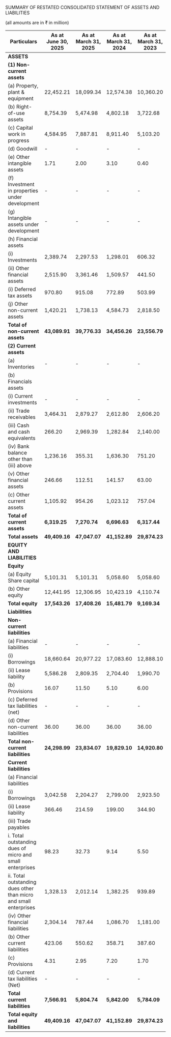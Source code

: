 SUMMARY OF RESTATED CONSOLIDATED STATEMENT OF ASSETS AND LIABILITIES

(all amounts are in ₹ in million)

<table><thead><tr><th>Particulars</th><th>As at June 30, 2025</th><th>As at March 31, 2025</th><th>As at March 31, 2024</th><th>As at March 31, 2023</th></tr></thead><tbody><tr><td><strong>ASSETS</strong></td><td></td><td></td><td></td><td></td></tr><tr><td><strong>(1) Non-current assets</strong></td><td></td><td></td><td></td><td></td></tr><tr><td>(a) Property, plant & equipment</td><td>22,452.21</td><td>18,099.34</td><td>12,574.38</td><td>10,360.20</td></tr><tr><td>(b) Right-of-use assets</td><td>8,754.39</td><td>5,474.98</td><td>4,802.18</td><td>3,722.68</td></tr><tr><td>(c) Capital work in progress</td><td>4,584.95</td><td>7,887.81</td><td>8,911.40</td><td>5,103.20</td></tr><tr><td>(d) Goodwill</td><td>-</td><td>-</td><td>-</td><td>-</td></tr><tr><td>(e) Other intangible assets</td><td>1.71</td><td>2.00</td><td>3.10</td><td>0.40</td></tr><tr><td>(f) Investment in properties under development</td><td>-</td><td>-</td><td>-</td><td>-</td></tr><tr><td>(g) Intangible assets under development</td><td>-</td><td>-</td><td>-</td><td>-</td></tr><tr><td>(h) Financial assets</td><td></td><td></td><td></td><td></td></tr><tr><td>(i) Investments</td><td>2,389.74</td><td>2,297.53</td><td>1,298.01</td><td>606.32</td></tr><tr><td>(ii) Other financial assets</td><td>2,515.90</td><td>3,361.46</td><td>1,509.57</td><td>441.50</td></tr><tr><td>(i) Deferred tax assets</td><td>970.80</td><td>915.08</td><td>772.89</td><td>503.99</td></tr><tr><td>(j) Other non-current assets</td><td>1,420.21</td><td>1,738.13</td><td>4,584.73</td><td>2,818.50</td></tr><tr><td><strong>Total of non-current assets</strong></td><td><strong>43,089.91</strong></td><td><strong>39,776.33</strong></td><td><strong>34,456.26</strong></td><td><strong>23,556.79</strong></td></tr><tr><td><strong>(2) Current assets</strong></td><td></td><td></td><td></td><td></td></tr><tr><td>(a) Inventories</td><td>-</td><td>-</td><td>-</td><td>-</td></tr><tr><td>(b) Financials assets</td><td></td><td></td><td></td><td></td></tr><tr><td>(i) Current investments</td><td>-</td><td>-</td><td>-</td><td>-</td></tr><tr><td>(ii) Trade receivables</td><td>3,464.31</td><td>2,879.27</td><td>2,612.80</td><td>2,606.20</td></tr><tr><td>(iii) Cash and cash equivalents</td><td>266.20</td><td>2,969.39</td><td>1,282.84</td><td>2,140.00</td></tr><tr><td>(iv) Bank balance other than (iii) above</td><td>1,236.16</td><td>355.31</td><td>1,636.30</td><td>751.20</td></tr><tr><td>(v) Other financial assets</td><td>246.66</td><td>112.51</td><td>141.57</td><td>63.00</td></tr><tr><td>(c) Other current assets</td><td>1,105.92</td><td>954.26</td><td>1,023.12</td><td>757.04</td></tr><tr><td><strong>Total of current assets</strong></td><td><strong>6,319.25</strong></td><td><strong>7,270.74</strong></td><td><strong>6,696.63</strong></td><td><strong>6,317.44</strong></td></tr><tr><td><strong>Total assets</strong></td><td><strong>49,409.16</strong></td><td><strong>47,047.07</strong></td><td><strong>41,152.89</strong></td><td><strong>29,874.23</strong></td></tr><tr><td><strong>EQUITY AND LIABILITIES</strong></td><td></td><td></td><td></td><td></td></tr><tr><td><strong>Equity</strong></td><td></td><td></td><td></td><td></td></tr><tr><td>(a) Equity Share capital</td><td>5,101.31</td><td>5,101.31</td><td>5,058.60</td><td>5,058.60</td></tr><tr><td>(b) Other equity</td><td>12,441.95</td><td>12,306.95</td><td>10,423.19</td><td>4,110.74</td></tr><tr><td><strong>Total equity</strong></td><td><strong>17,543.26</strong></td><td><strong>17,408.26</strong></td><td><strong>15,481.79</strong></td><td><strong>9,169.34</strong></td></tr><tr><td><strong>Liabilities</strong></td><td></td><td></td><td></td><td></td></tr><tr><td><strong>Non-current liabilities</strong></td><td></td><td></td><td></td><td></td></tr><tr><td>(a) Financial liabilities</td><td>-</td><td>-</td><td>-</td><td>-</td></tr><tr><td>(i) Borrowings</td><td>18,660.64</td><td>20,977.22</td><td>17,083.60</td><td>12,888.10</td></tr><tr><td>(ii) Lease liability</td><td>5,586.28</td><td>2,809.35</td><td>2,704.40</td><td>1,990.70</td></tr><tr><td>(b) Provisions</td><td>16.07</td><td>11.50</td><td>5.10</td><td>6.00</td></tr><tr><td>(c) Deferred tax liabilities (net)</td><td>-</td><td>-</td><td>-</td><td>-</td></tr><tr><td>(d) Other non-current liabilities</td><td>36.00</td><td>36.00</td><td>36.00</td><td>36.00</td></tr><tr><td><strong>Total non-current liabilities</strong></td><td><strong>24,298.99</strong></td><td><strong>23,834.07</strong></td><td><strong>19,829.10</strong></td><td><strong>14,920.80</strong></td></tr><tr><td><strong>Current liabilities</strong></td><td></td><td></td><td></td><td></td></tr><tr><td>(a) Financial liabilities</td><td></td><td></td><td></td><td></td></tr><tr><td>(i) Borrowings</td><td>3,042.58</td><td>2,204.27</td><td>2,799.00</td><td>2,923.50</td></tr><tr><td>(ii) Lease liability</td><td>366.46</td><td>214.59</td><td>199.00</td><td>344.90</td></tr><tr><td>(iii) Trade payables</td><td></td><td></td><td></td><td></td></tr><tr><td>i. Total outstanding dues of micro and small enterprises</td><td>98.23</td><td>32.73</td><td>9.14</td><td>5.50</td></tr><tr><td>ii. Total outstanding dues other than micro and small enterprises</td><td>1,328.13</td><td>2,012.14</td><td>1,382.25</td><td>939.89</td></tr><tr><td>(iv) Other financial liabilities</td><td>2,304.14</td><td>787.44</td><td>1,086.70</td><td>1,181.00</td></tr><tr><td>(b) Other current liabilities</td><td>423.06</td><td>550.62</td><td>358.71</td><td>387.60</td></tr><tr><td>(c) Provisions</td><td>4.31</td><td>2.95</td><td>7.20</td><td>1.70</td></tr><tr><td>(d) Current tax liabilities (Net)</td><td>-</td><td>-</td><td>-</td><td>-</td></tr><tr><td><strong>Total current liabilities</strong></td><td><strong>7,566.91</strong></td><td><strong>5,804.74</strong></td><td><strong>5,842.00</strong></td><td><strong>5,784.09</strong></td></tr><tr><td><strong>Total equity and liabilities</strong></td><td><strong>49,409.16</strong></td><td><strong>47,047.07</strong></td><td><strong>41,152.89</strong></td><td><strong>29,874.23</strong></td></tr></tbody></table>
